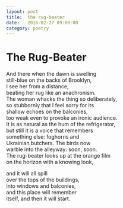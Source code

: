 ```yaml
---
layout: post
title:  the rug-beater
date:   2016-02-27 09:00:00
category: poetry
---
```

<h1>The Rug-Beater</h1>

And there when the dawn is swelling  
still-blue on the backs of Brooklyn,  
I see her from a distance,  
beating her rug like an anachronism.  
The woman whacks the thing so deliberately,  
so stubbornly that I feel sorry for its  
shallow echoes on the balconies,  
too weak even to provoke an ironic audience.  
It is as natural as the hum of the refrigerator,  
but still it is a voice that remembers  
something else: foghorns and  
Ukrainian butchers. The birds now  
warble into the alleyway: soon, soon.  
The rug-beater looks up at the orange film  
on the horizon with a knowing look,

and it will all spill  
over the tops of the buildings,  
into windows and balconies,  
and this place will remember  
itself, and then it will start.



 


